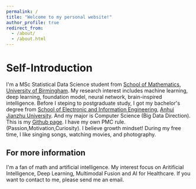 ```yaml
---
permalink: /
title: "Welcome to my personal website!"
author_profile: true
redirect_from: 
  - /about/
  - /about.html
---
```

Self-Introduction
======
I'm a MSc Statistical Data Science student from [School of Mathematics](https://www.birmingham.ac.uk/schools/mathematics), [University of Birmingham](https://www.birmingham.ac.uk/). My research interest includes machine learning, deep learning, foundation model, neural network, brain-inspired intelligence. Before I steping to postgraduate study, I got my bachelor's degree from  [School of Electronic and Information Engineering](https://www.ahjzu.edu.cn/dxxy/), [Anhui Jianzhu University](https://www.ahjzu.edu.cn/). And my major is Computer Science (Big Data Direction). This is my [Github page](https://github.com/HaohuaTian). I have my own PMC rule. (Passion,Motivation,Curiosity). I believe growth mindset!
During my free time, I like singing songs, watching movies, and photography.



For more information
------
I'm a fan of math and artificial intelligence. My interest focus on Aritificial Intelligence, Deep Learning, Multimodal Fusion and AI for Healthcare. If you want to contact to me, please send me an email.
